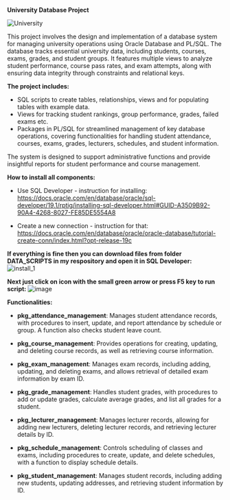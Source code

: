 **University Database Project**

![University](https://github.com/Szymon-Stefanski/university_project/blob/main/README/University.png)

This project involves the design and implementation of a database system for managing university operations using Oracle Database and PL/SQL.
The database tracks essential university data, including students, courses, exams, grades, and student groups. It features multiple views to
analyze student performance, course pass rates, and exam attempts, along with ensuring data integrity through constraints and relational keys.

**The project includes:**

- SQL scripts to create tables, relationships, views and for populating tables with example data.<br>
- Views for tracking student rankings, group performance, grades, failed exams etc.<br>
- Packages in PL/SQL for streamlined management of key database operations, covering functionalities for handling student attendance, courses, exams, grades, lecturers, schedules, and student information.<br>

The system is designed to support administrative functions and provide insightful reports for student performance and course management.

**How to install all components:**

- Use SQL Developer - instruction for installing:<br>
  https://docs.oracle.com/en/database/oracle/sql-developer/19.1/rptig/installing-sql-developer.html#GUID-A3509B92-90A4-4268-8027-FE85DE5554A8

- Create a new connection - instruction for that:<br>
  https://docs.oracle.com/en/database/oracle/oracle-database/tutorial-create-conn/index.html?opt-release-19c

**If everything is fine then you can download files from folder DATA_SCRIPTS in my respository and open it in SQL Developer:**<br>
![install_1](https://github.com/user-attachments/assets/4594ab9e-5dbe-41c2-bb65-9daa1a9a4bc5)

**Next just click on icon with the small green arrow or press F5 key to run script:**
![image](https://github.com/user-attachments/assets/d8303d9f-1f9c-4372-860e-caaa26fab9a5)

**Functionalities:**

- **pkg_attendance_management**: Manages student attendance records, with procedures to insert, update, and report attendance by schedule or group. A function also checks student leave count.

- **pkg_course_management**: Provides operations for creating, updating, and deleting course records, as well as retrieving course information.

- **pkg_exam_management**: Manages exam records, including adding, updating, and deleting exams, and allows retrieval of detailed exam information by exam ID.

- **pkg_grade_management**: Handles student grades, with procedures to add or update grades, calculate average grades, and list all grades for a student.

- **pkg_lecturer_management**: Manages lecturer records, allowing for adding new lecturers, deleting lecturer records, and retrieving lecturer details by ID.

- **pkg_schedule_management**: Controls scheduling of classes and exams, including procedures to create, update, and delete schedules, with a function to display schedule details.

- **pkg_student_management**: Manages student records, including adding new students, updating addresses, and retrieving student information by ID.
